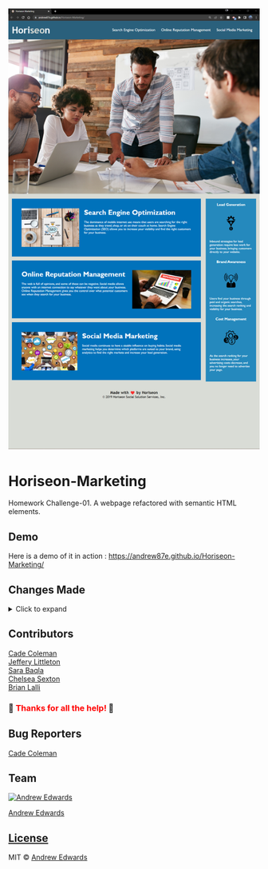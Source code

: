 # ![Horiseon-Marketing](https://github.com/Andrew87E/Horiseon-Marketing/blob/6fee9cdd67cc639ba3deef055f536c0aa612b08d/assets/images/2022-06-15_19-50.png?size=250 "Screenshot")

# Horiseon-Marketing
   Homework Challenge-01. A webpage refactored with semantic HTML elements.


## Demo
Here is a demo of it in action : https://andrew87e.github.io/Horiseon-Marketing/

## Changes Made
<details>
   
   <summary>Click to expand</summary>
   
   ## Changes
   
   1. Changed all div elements to semantic elements for better accessibility and search engine optimization
   2. Added titles and tags to better follow accessibility standards and search engine optimization 
   3. Reordered code to better follow positioning
   4. Added icon and image elements
   5. Added alt tags for accessibility
   6. Cleaned up CSS
   7. Deployed to github pages [Live URL](https://andrew87e.github.io/Horiseon-Marketing/)
   8. Created detailed [Readme.md](https://github.com/Andrew87E/Horiseon-Marketing/blob/main/README.md)
   9. Added small js functionality
   10. Easter egg! Submit an issue if you found it!
   11. Consolidated css 
   12. Added much needed comments
   
</details>

## Contributors

[Cade Coleman](https://github.com/cade-coleman) <br>
[Jeffery Littleton](https://github.com/littletonjeffrey)<br>
[Sara Baqla](https://github.com/missatrox44/) <br>
[Chelsea Sexton](https://github.com/chelsea314) <br>
[Brian Lalli](https://github.com/BrianLalli) <br>

### 🎇 <span style="color:red">Thanks for all the help!</span> 🎇


   
## Bug Reporters
[Cade Coleman](https://github.com/cade-coleman)

## Team

[![Andrew Edwards](https://avatars.githubusercontent.com/u/106359255?size=100)](https://github.com/andrew87e)

[Andrew Edwards](https://github.com/andrew87e) 

## [License](https://github.com/Andrew87E/Horiseon-Marketing/blob/main/LICENSE)
 

MIT © [Andrew Edwards](https://github.com/andrew87e)
